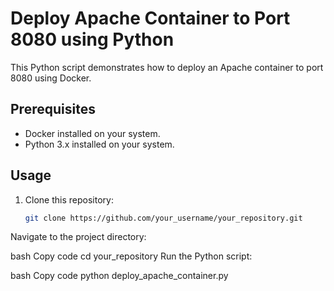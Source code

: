 # Deploy Apache Container to Port 8080 using Python

This Python script demonstrates how to deploy an Apache container to port 8080 using Docker.

## Prerequisites

- Docker installed on your system.
- Python 3.x installed on your system.

## Usage

1. Clone this repository:

   ```bash
   git clone https://github.com/your_username/your_repository.git
Navigate to the project directory:

bash
Copy code
cd your_repository
Run the Python script:

bash
Copy code
python deploy_apache_container.py
